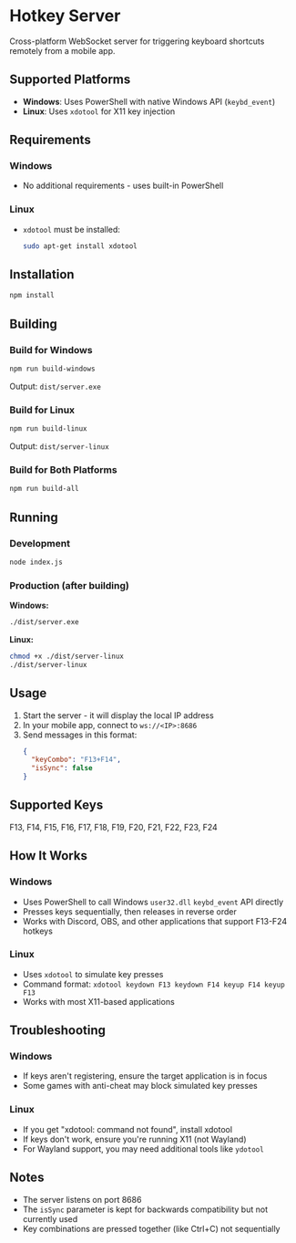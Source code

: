 # Hotkey Server

Cross-platform WebSocket server for triggering keyboard shortcuts remotely from a mobile app.

## Supported Platforms

- **Windows**: Uses PowerShell with native Windows API (`keybd_event`)
- **Linux**: Uses `xdotool` for X11 key injection

## Requirements

### Windows
- No additional requirements - uses built-in PowerShell

### Linux
- `xdotool` must be installed:
  ```bash
  sudo apt-get install xdotool
  ```

## Installation

```bash
npm install
```

## Building

### Build for Windows
```bash
npm run build-windows
```
Output: `dist/server.exe`

### Build for Linux
```bash
npm run build-linux
```
Output: `dist/server-linux`

### Build for Both Platforms
```bash
npm run build-all
```

## Running

### Development
```bash
node index.js
```

### Production (after building)

**Windows:**
```bash
./dist/server.exe
```

**Linux:**
```bash
chmod +x ./dist/server-linux
./dist/server-linux
```

## Usage

1. Start the server - it will display the local IP address
2. In your mobile app, connect to `ws://<IP>:8686`
3. Send messages in this format:
   ```json
   {
     "keyCombo": "F13+F14",
     "isSync": false
   }
   ```

## Supported Keys

F13, F14, F15, F16, F17, F18, F19, F20, F21, F22, F23, F24

## How It Works

### Windows
- Uses PowerShell to call Windows `user32.dll` `keybd_event` API directly
- Presses keys sequentially, then releases in reverse order
- Works with Discord, OBS, and other applications that support F13-F24 hotkeys

### Linux
- Uses `xdotool` to simulate key presses
- Command format: `xdotool keydown F13 keydown F14 keyup F14 keyup F13`
- Works with most X11-based applications

## Troubleshooting

### Windows
- If keys aren't registering, ensure the target application is in focus
- Some games with anti-cheat may block simulated key presses

### Linux
- If you get "xdotool: command not found", install xdotool
- If keys don't work, ensure you're running X11 (not Wayland)
- For Wayland support, you may need additional tools like `ydotool`

## Notes

- The server listens on port 8686
- The `isSync` parameter is kept for backwards compatibility but not currently used
- Key combinations are pressed together (like Ctrl+C) not sequentially
